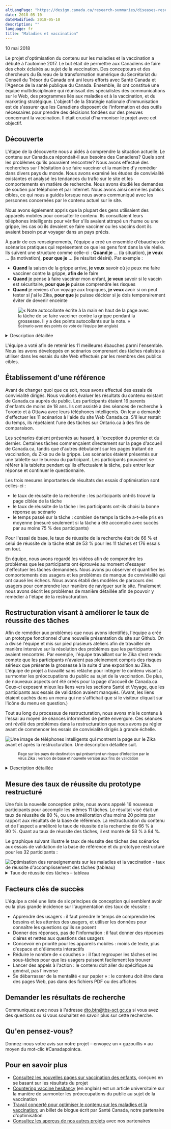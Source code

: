 ```yaml
---
altLangPage: "https://design.canada.ca/research-summaries/diseases-research-summary.html"
date: 2018-05-10
dateModified: 2018-05-10
description: ""
language: fr
title: "Maladies et vaccination"
---
```

<p class="post-meta">
  <time itemprop="datePublished">10 mai 2018</time>
</p>
<p>Le projet d'optimisation du contenu sur les maladies et la vaccination a débuté à
  l'automne 2017. Le but était de permettre aux Canadiens de faire des choix éclairés au
  sujet de la vaccination. Des concepteurs et des chercheurs du Bureau de la
  transformation numérique du Secrétariat du Conseil du Trésor du Canada ont uni leurs
  efforts avec Santé Canada et l'Agence de la santé publique du Canada. Ensemble, ils
  ont constitué une équipe multidisciplinaire qui réunissait des spécialistes des
  communications sur le Web, des programmes liés aux maladies et à la vaccination, et
  du marketing stratégique. L'objectif de la Stratégie nationale d'immunisation est de
  s'assurer que les Canadiens disposent de l'information et des outils nécessaires pour
  prendre des décisions fondées sur des preuves concernant la vaccination. Il était crucial
  d'harmoniser le projet avec cet objectif.</p>
<h2 id="discovery">Découverte</h2>
<p>L'étape de la découverte nous a aidés à comprendre la situation actuelle. Le contenu sur Canada.ca répondait-il aux besoins des Canadiens? Quels sont les problèmes qu'ils pouvaient rencontrer? Nous avons effectué des recherches sur l'hésitation à se faire vacciner et la manière d'y remédier dans divers pays du monde. Nous avons examiné les études de convivialité existantes et analysé les tendances du trafic sur le site et les comportements en matière de recherche. Nous avons étudié les demandes de soutien par téléphone et par Internet. Nous avons ainsi cerné les publics cibles, ce qui nous a guidés lorsque nous avons communiqué avec les personnes concernées par le contenu actuel sur le site. </p>
<p>Nous avons également appris que la plupart des gens utilisaient des appareils mobiles pour consulter le contenu. Ils consultaient leurs téléphones intelligents pour vérifier s'ils avaient attrapé un rhume ou une grippe, les cas où ils devaient se faire vacciner ou les vaccins dont ils avaient besoin pour voyager dans un pays précis.</p>
<p>À partir de ces renseignements, l'équipe a créé un ensemble d'ébauches de scénarios pratiques qui représentent ce que les gens font dans la vie réelle. Ils suivent une structure comme celle-ci&nbsp;: <strong>Quand je</strong> … (la situation), <strong>je veux</strong> …  (la motivation), <strong>pour que je</strong> … (le résultat désiré). Par exemple&nbsp;:</p>
<ul>
  <li><strong>Quand</strong> la saison de la grippe arrive, <strong>je veux</strong> savoir où je peux me faire vacciner contre la grippe, <strong>afin de</strong> le faire</li>
  <li><strong>Quand</strong> je pense à faire vacciner mon enfant, <strong>je veux</strong> savoir si le vaccin est sécuritaire, <strong>pour que je</strong> puisse comprendre les risques</li>
  <li><strong>Quand</strong> je reviens d'un voyage aux tropiques, <strong>je veux</strong> avoir si on peut tester si j'ai le Zika, <strong>pour que</strong> je puisse décider si je dois temporairement éviter de devenir enceinte</li>
</ul>
<figure> <img class="img-responsive" alt="«&nbsp;Note autocollante écrite à la main en haut de la page avec la tâche de se faire vacciner contre la grippe pendant la grossesse. Il y a des points autocollants sur la note.&nbsp;»" src="/resumes-recherche/images/task_JTBD.jpg" />
  <figcaption><small>Scénario avec des points de vote de l'équipe (en anglais)</small></figcaption>
</figure>
<div class="col-md-8 row">
  <details>
    <summary> Description détaillée </summary>
    <p>[Tâche faisant l'objet d'un vote, qui est sur une feuille de papier imprimée]</p>
    <p>C'est la saison de la grippe et une membre de la famille est enceinte. Découvrez si elle se ferait vacciner contre la grippe pendant sa grossesse.</p>
    <ul>
      <li>Commencez par le scénario F</li>
    </ul>
    <p>Choisissez votre réponse ci-dessous&nbsp;:</p>
    <ul>
      <li>Il est dit spécifiquement qu'elle ne devrait pas se faire vacciner contre la grippe</li>
      <li>Il est dit spécifiquement qu'elle devrait se faire vacciner contre la grippe</li>
      <li>Je n'ai pas trouvé ou ne pense pas pouvoir trouver la réponse en moins de 5 minutes</li>
    </ul>
    <p>[Les notes autocollantes sont placées sur la tâche imprimée]</p>
    <p>[Note autocollante 1&nbsp;: Histoire d'emploi]  Quand je suis enceinte, je veux savoir quels vaccins je peux recevoir afin de protéger mon enfant et de ne pas lui faire de mal. [Il y a 10 points de vote sur cette note]</p>
    <p>[Note autocollante 2] Difficulté avec la section sur l'immunisation, pas avec celle sur la grippe</p>
    <p>[Note autocollante 3] Grippe</p>
    <p>[Note autocollante 4] Immunisation</p>
  </details>
</div>
<p>L'équipe a voté afin de retenir les 11 meilleures ébauches parmi l'ensemble. Nous les avons développés en scénarios comprenant des tâches réalistes à utiliser dans les essais du site Web effectués par les membres des publics cibles.</p>
<h2 id="establishing-a-baseline">Établissement d'une référence</h2>
<p>Avant de changer quoi que ce soit, nous avons effectué des essais de convivialité dirigés. Nous voulions évaluer les résultats du contenu existant de Canada.ca auprès du public. Les participants étaient 16 parents d'enfants de moins de 18 ans. Ils ont assisté à des séances de recherche à Toronto et à Ottawa avec leurs téléphones intelligents. On leur a demandé d'effectuer les 11 scénarios à l'aide du site Web Canada.ca. S'il leur restait du temps, ils répétaient l'une des tâches sur Ontario.ca à des fins de comparaison.</p>
<p>Les scénarios étaient présentés au hasard, à l'exception du premier et du dernier. Certaines tâches commençaient directement sur la page d'accueil de Canada.ca, tandis que d'autres débutaient sur les pages traitant de vaccination, du Zika ou de la grippe. Les scénarios étaient présentés sur une tablette sur le bureau du participant. Les participants pouvaient se référer à la tablette pendant qu'ils effectuaient la tâche, puis entrer leur réponse et continuer le questionnaire.</p>
<p>Les trois mesures importantes de résultats des essais d'optimisation sont celles-ci&nbsp;:</p>
<ul>
  <li>le taux de réussite de la recherche&nbsp;: les participants ont-ils trouvé la page ciblée de la tâche</li>
  <li>le taux de réussite de la tâche&nbsp;: les participants ont-ils choisi la bonne réponse au scénario</li>
  <li>le temps passé sur la tâche&nbsp;: combien de temps la tâche a-t-elle pris en moyenne (mesuré seulement si la tâche a été accomplie avec succès par au moins 75&nbsp;% des participants)</li>
</ul>
<p>Pour l'essai de base, le taux de réussite de la recherche était de 66&nbsp;% et celui de réussite de la tâche était de 53&nbsp;% pour les 11 tâches et 176 essais en tout.</p>
<p>En équipe, nous avons regardé les vidéos afin de comprendre les problèmes que les participants ont éprouvés au moment d'essayer d'effectuer les tâches demandées. Nous avons pu observer et quantifier les comportements des usagers et les problèmes de manque de convivialité qui ont causé les échecs. Nous avons établi des modèles de parcours des usagers pour comprendre leur manière de naviguer sur le site. Finalement nous avons décrit les problèmes de manière détaillée afin de pouvoir y remédier à l'étape de la restructuration.</p>
<h2 id="redesign-to-improve-task-success">Restructuration visant à améliorer le taux de réussite des tâches</h2>
<p>Afin de remédier aux problèmes que nous avons identifiés, l'équipe a créé un prototype fonctionnel d'une nouvelle présentation du site sur Github. On a divisé l'équipe et mis sur pied plusieurs ateliers afin de travailler de manière intensive sur la résolution des problèmes que les participants avaient rencontrés. Par exemple, l'équipe travaillant sur le Zika s'est rendu compte que les participants n'avaient pas pleinement compris des risques sérieux que présente la grossesse à la suite d'une exposition au Zika. L'équipe de projet a travaillé sans relâche pour intégrer le contenu visant à surmonter les préoccupations du public au sujet de la vaccination. De plus, de nouveaux aspects ont été créés pour la page d'accueil de Canada.ca. Ceux-ci exposent mieux les liens vers les sections Santé et Voyage, que les participants aux essais de validation avaient manqués. (Avant, les liens étaient cachés dans un menu qui ne s'affichait que si le visiteur cliquait sur l'icône du menu en question.) </p>
<p>Tout au long du processus de restructuration, nous avons mis le contenu à l'essai au moyen de séances informelles de petite envergure. Ces séances ont révélé des problèmes dans la restructuration que nous avons pu régler avant de commencer les essais de convivialité dirigés à grande échelle.</p>
<div><img class="img-responsive" alt="Une image de téléphones intelligents qui montrent la page sur le Zika avant et après la restructuration. Une description détaillée suit." src="/resumes-recherche/images/zika_telephones.png" /></div>
<div class="col-md-8 row">
  <figure>
    <figcaption><small>Page sur les pays de destination qui présentent un risque d'infection par le virus Zika&nbsp;: version de base et nouvelle version aux fins de validation</small></figcaption>
  </figure>
  <details>
    <summary> Description détaillée </summary>
    <p> Deux téléphones, dont l'un est marqué «&nbsp;version de base&nbsp;» et l'autre «&nbsp;nouvelle version&nbsp;», affichent deux versions d'une même page. Le titre de la page de «&nbsp;version de base&nbsp;» est «&nbsp;Pays où il y a des cas récents et continus d'infection par le virus Zika&nbsp;». Il est suivi de deux longs paragraphes de texte trop petit pour le lire. Une liste de pays commençant par la lettre «&nbsp;A&nbsp;» s'ensuit, en commençant par Angola, Anguilla, Antigua-et-Barbuda, Argentine et Aruba. Une flèche annotée des mots «&nbsp;Trop petits pour pouvoir toucher, cliquer pour voir la réponse&nbsp;» pointe vers la liste de pays. </p>
    <p> La page de «&nbsp;nouvelle version&nbsp;» est intitulée «&nbsp;Virus Zika&nbsp;: destinations de voyage qui présentent un risque d'infection par le Zika&nbsp;». Suit une liste de six liens trop petits pour les lire, dont un est surligné. Une flèche annotée des mots «&nbsp;Tâches regroupées, titre simplifié&nbsp;» pointe vers ce lien.</p>
    <p> Il y a ensuite un court paragraphe de texte trop petit pour le lire, puis un champ de recherche, et finalement un tableau. Le tableau affiche des noms de pays, avec les mots «&nbsp;Aucun risque de Zika&nbsp;», «&nbsp;Faible risque de Zika&nbsp;» ou «&nbsp;Risque élevé de Zika&nbsp;» à côté d'eux. Une flèche pointe vers cette liste, annotée des mots «&nbsp;Tous les pays énumérés, réponses visibles&nbsp;». </p>
  </details>
  <h2 id="measuring-success-rates-on-the-redesigned-prototype">Mesure des taux de réussite du prototype restructuré</h2>
  <p>Une fois la nouvelle conception prête, nous avons appelé 16 nouveaux participants pour accomplir les mêmes 11 tâches. Le résultat visé était un taux de réussite de 80&nbsp;%, ou une amélioration d'au moins 20 points par rapport aux résultats de la base de référence. La restructuration du contenu et de l'aspect a amélioré le taux de réussite de la recherche de 66&nbsp;% à 90&nbsp;%. Quant au taux de réussite des tâches, il est monté de 53&nbsp;% à 84&nbsp;%.</p>
  <p>Le graphique suivant illustre le taux de réussite des tâches des scénarios aux essais de validation de la base de référence et du prototype restructuré pour les 32 participants&nbsp;:</p>
</div>
<div><img class="img-responsive hidden-sm hidden-xs" alt="Optimisation des renseignements sur les maladies et la vaccination - taux de réussite d'accomplissement des tâches (tableau)" src="/resumes-recherche/images/Base-Validation-Resultats.jpg"/></div>
<div class="col-md-8 row">
  <details>
    <summary> Taux de réussite des tâches – tableau </summary>
    <p>Mesure de base au début du projet, validation sur prototype restructuré par l'équipe de projet.</p>
    <div class="table-bravo">
      <table class="table table-bordered">
        <thead>
          <tr>
            <th scope="col">Tâche</th>
            <th scope="col">Base</th>
            <th scope="col">Validation</th>
          </tr>
        </thead>
        <tbody>
          <tr>
            <td>1. Conseil pour se protéger contre la grippe&nbsp;: vaccin</td>
            <td  >69%</td>
            <td>87%</td>
          </tr>
          <tr>
            <td>2. Myth du vaccin qui cause l'autisme</td>
            <td  >13%</td>
            <td>80%</td>
          </tr>
          <tr>
            <td>3. Test de dépistage du Zika au retour de voyage</td>
            <td  >75%</td>
            <td>100%</td>
          </tr>
          <tr>
            <td>4. Comment éviter d'attraper le Zika&nbsp;: pays</td>
            <td  >69%</td>
            <td>100%</td>
          </tr>
          <tr>
            <td>5. Premier calendrier de vaccination pour les nouveau-nés</td>
            <td  >50%</td>
            <td>75%</td>
          </tr>
          <tr>
            <td>6. Vaccin contre la grippe pendant la grossesse</td>
            <td>75%</td>
            <td>94%</td>
          </tr>
          <tr>
            <td>7. Symptômes de la grippe&nbsp;: maux de tête, fièvre</td>
            <td  >50%</td>
            <td>94%</td>
          </tr>
          <tr>
            <td>8. Surveillance de l'influenza&nbsp;: cas de la semaine dernière</td>
            <td  >94%</td>
            <td>88%</td>
          </tr>
          <tr>
            <td>9. Italie&nbsp;: alerte médicale, rougeole</td>
            <td  >50%</td>
            <td>69%</td>
          </tr>
          <tr>
            <td>10. Vaccins pour les voyages au Mexique</td>
            <td  >13%</td>
            <td>69%</td>
          </tr>
          <tr>
            <td>11. Grippe H3N2 dans le vaccin de cette année</td>
            <td  >31%</td>
            <td>73%</td>
          </tr>
        </tbody>
      </table>
    </div>
    <p>32 participants total</p>
  </details>
</div>
<h2>Facteurs clés de succès</h2>
<p>L'équipe a créé une liste de six principes de conception qui semblent avoir eu la plus grande incidence sur l'augmentation des taux de réussite&nbsp;: </p>
<ul>
  <li>Apprendre des usagers&nbsp;: il faut prendre le temps de comprendre les besoins et les attentes des usagers, et utiliser les données pour connaître les questions qu'ils se posent</li>
  <li>Donner des réponses, pas de l'information&nbsp;: il faut donner des réponses claires et nettes aux questions des usagers </li>
  <li>Concevoir en priorité pour les appareils mobiles&nbsp;: moins de texte, plus d'espace et d'éléments interactifs</li>
  <li>Réduire le nombre de «&nbsp;couches&nbsp;»&nbsp;: il faut regrouper les tâches et les sous-tâches pour que les usagers puissent facilement les trouver </li>
  <li>Lancer des appels à l'action&nbsp;: le contenu doit aller du spécifique au général, pas l'inverse</li>
  <li>Se débarrasser de la mentalité «&nbsp;sur papier&nbsp;»&nbsp;: le contenu doit être dans des pages Web, pas dans des fichiers PDF ou des affiches</li>
</ul>
<h2> Demander les résultats de recherche </h2>
<p>Communiquez avec nous à l'adresse <a href="mailto:dto.btn@tbs-sct.gc.ca">dto.btn@tbs-sct.gc.ca</a> si vous avez des questions ou  si vous souhaitez en savoir plus sur cette recherche.</p>
<h2>Qu'en pensez-vous? </h2>
<p>Donnez-nous votre avis sur notre projet – envoyez un «&nbsp;gazouillis&nbsp;» au moyen du mot-clic #Canadapointca.</p>
<h2>Pour en savoir plus </h2>
<ul>
  <li><a href="https://www.canada.ca/fr/sante-publique/services/vaccinations-pour-enfants.html">Consultez les nouvelles pages sur vaccination des enfants</a>, conçues en se basant sur les résultats du projet</li>
  <li><a href="http://pediatrics.aappublications.org/content/early/2016/08/25/peds.2016-2146">Countering vaccine hesitancy</a> (en anglais) est un article universitaire sur la manière de surmonter les préoccupations du public au sujet de la vaccination</li>
  <li><a href=" {{ '/2018/05/10/concerte-sante.html' | prepend: site.urlalt[ page.language ] }} ">Travail concerté pour optimiser le contenu sur les maladies et la vaccination:</a> un billet de blogue écrit par Santé Canada, notre partenaire d'optimisation</li>
  <li><a href=" {{ '/pages/apercu-projet.html' | prepend: site.urlalt[ page.language ] }} ">Consultez les aperçus de nos autres projets</a> avec nos partenaires</li>
</ul>